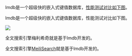 lmdb是一个超级快的嵌入式键值数据库，[性能测试对比如下图](http://www.lmdb.tech/bench/inmem/)。

lmdb是一个超级快的嵌入式键值数据库，性能测试对比如下图。

![](http://www.lmdb.tech/bench/inmem/InMem20Mperf.png)

全文搜索引擎梅利希奇就是基于lmdb开发的。

全文搜索引擎[MeiliSearch](https://docs.meilisearch.com/reference/under_the_hood/storage.html#measured-disk-usage)就是基于lmdb开发的。